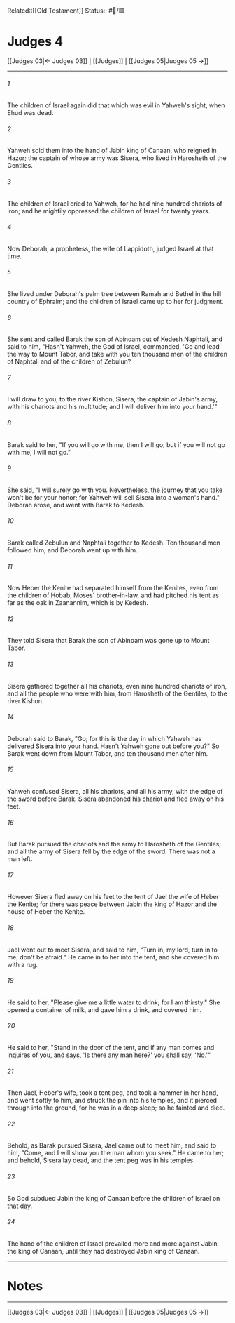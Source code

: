 Related::[[Old Testament]]
Status:: #📖/🟥
# Judges 4

[[Judges 03|← Judges 03]] | [[Judges]] | [[Judges 05|Judges 05 →]]
***



###### 1 
The children of Israel again did that which was evil in Yahweh's sight, when Ehud was dead. 

###### 2 
Yahweh sold them into the hand of Jabin king of Canaan, who reigned in Hazor; the captain of whose army was Sisera, who lived in Harosheth of the Gentiles. 

###### 3 
The children of Israel cried to Yahweh, for he had nine hundred chariots of iron; and he mightily oppressed the children of Israel for twenty years. 

###### 4 
Now Deborah, a prophetess, the wife of Lappidoth, judged Israel at that time. 

###### 5 
She lived under Deborah's palm tree between Ramah and Bethel in the hill country of Ephraim; and the children of Israel came up to her for judgment. 

###### 6 
She sent and called Barak the son of Abinoam out of Kedesh Naphtali, and said to him, "Hasn't Yahweh, the God of Israel, commanded, 'Go and lead the way to Mount Tabor, and take with you ten thousand men of the children of Naphtali and of the children of Zebulun? 

###### 7 
I will draw to you, to the river Kishon, Sisera, the captain of Jabin's army, with his chariots and his multitude; and I will deliver him into your hand.'" 

###### 8 
Barak said to her, "If you will go with me, then I will go; but if you will not go with me, I will not go." 

###### 9 
She said, "I will surely go with you. Nevertheless, the journey that you take won't be for your honor; for Yahweh will sell Sisera into a woman's hand." Deborah arose, and went with Barak to Kedesh. 

###### 10 
Barak called Zebulun and Naphtali together to Kedesh. Ten thousand men followed him; and Deborah went up with him. 

###### 11 
Now Heber the Kenite had separated himself from the Kenites, even from the children of Hobab, Moses' brother-in-law, and had pitched his tent as far as the oak in Zaanannim, which is by Kedesh. 

###### 12 
They told Sisera that Barak the son of Abinoam was gone up to Mount Tabor. 

###### 13 
Sisera gathered together all his chariots, even nine hundred chariots of iron, and all the people who were with him, from Harosheth of the Gentiles, to the river Kishon. 

###### 14 
Deborah said to Barak, "Go; for this is the day in which Yahweh has delivered Sisera into your hand. Hasn't Yahweh gone out before you?" So Barak went down from Mount Tabor, and ten thousand men after him. 

###### 15 
Yahweh confused Sisera, all his chariots, and all his army, with the edge of the sword before Barak. Sisera abandoned his chariot and fled away on his feet. 

###### 16 
But Barak pursued the chariots and the army to Harosheth of the Gentiles; and all the army of Sisera fell by the edge of the sword. There was not a man left. 

###### 17 
However Sisera fled away on his feet to the tent of Jael the wife of Heber the Kenite; for there was peace between Jabin the king of Hazor and the house of Heber the Kenite. 

###### 18 
Jael went out to meet Sisera, and said to him, "Turn in, my lord, turn in to me; don't be afraid." He came in to her into the tent, and she covered him with a rug. 

###### 19 
He said to her, "Please give me a little water to drink; for I am thirsty." She opened a container of milk, and gave him a drink, and covered him. 

###### 20 
He said to her, "Stand in the door of the tent, and if any man comes and inquires of you, and says, 'Is there any man here?' you shall say, 'No.'" 

###### 21 
Then Jael, Heber's wife, took a tent peg, and took a hammer in her hand, and went softly to him, and struck the pin into his temples, and it pierced through into the ground, for he was in a deep sleep; so he fainted and died. 

###### 22 
Behold, as Barak pursued Sisera, Jael came out to meet him, and said to him, "Come, and I will show you the man whom you seek." He came to her; and behold, Sisera lay dead, and the tent peg was in his temples. 

###### 23 
So God subdued Jabin the king of Canaan before the children of Israel on that day. 

###### 24 
The hand of the children of Israel prevailed more and more against Jabin the king of Canaan, until they had destroyed Jabin king of Canaan.

---
# Notes


***
[[Judges 03|← Judges 03]] | [[Judges]] | [[Judges 05|Judges 05 →]]
